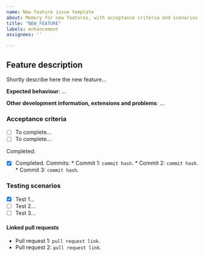```yaml
---
name: New feature issue template
about: Memory for new features, with acceptance criteria and scenarios.
title: "NEW_FEATURE"
labels: enhancement
assignees: ''

---
```


## Feature description

Shortly describe here the new feature...

**Expected behaviour**: ...

**Other development information, extensions and problems**: ...

### Acceptance criteria 

*   [ ] To complete...
*   [ ] To complete...

Completed:
*   [x] Completed. Commits:
      *  Commit 1: `commit hash`.
      *  Commit 2: `commit hash`.
      *  Commit 3: `commit hash`.

### Testing scenarios

*   [x] Test 1...
*   [ ] Test 2...
*   [ ] Test 3...

#### Linked pull requests

*   Pull request 1: `pull request link`.
*   Pull request 2: `pull request link`.
